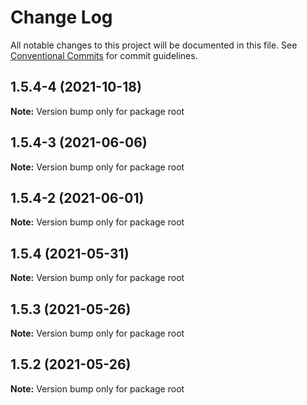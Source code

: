 # Change Log

All notable changes to this project will be documented in this file.
See [Conventional Commits](https://conventionalcommits.org) for commit guidelines.

## 1.5.4-4 (2021-10-18)

**Note:** Version bump only for package root





## 1.5.4-3 (2021-06-06)

**Note:** Version bump only for package root





## 1.5.4-2 (2021-06-01)

**Note:** Version bump only for package root





## 1.5.4 (2021-05-31)

**Note:** Version bump only for package root





## 1.5.3 (2021-05-26)

**Note:** Version bump only for package root





## 1.5.2 (2021-05-26)

**Note:** Version bump only for package root
